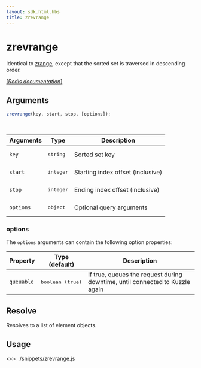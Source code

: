 ```yaml
---
layout: sdk.html.hbs
title: zrevrange
---
```


# zrevrange

Identical to [zrange](/sdk/js/6/ms/zrange), except that the sorted set is traversed in descending order.

[[_Redis documentation_]](https://redis.io/commands/zrevrange)

## Arguments

```js
zrevrange(key, start, stop, [options]);
```

<br/>

| Arguments | Type               | Description                       |
| --------- | ------------------ | --------------------------------- |
| `key`     | <pre>string</pre>  | Sorted set key                    |
| `start`   | <pre>integer</pre> | Starting index offset (inclusive) |
| `stop`    | <pre>integer</pre> | Ending index offset (inclusive)   |
| `options` | <pre>object</pre>  | Optional query arguments          |

### options

The `options` arguments can contain the following option properties:

| Property   | Type (default)            | Description                                                                  |
| ---------- | ------------------------- | ---------------------------------------------------------------------------- |
| `queuable` | <pre>boolean (true)</pre> | If true, queues the request during downtime, until connected to Kuzzle again |

## Resolve

Resolves to a list of element objects.

## Usage

<<< ./snippets/zrevrange.js
